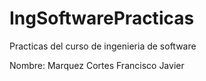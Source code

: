 # IngSoftwarePracticas
Practicas del curso de ingenieria de software

Nombre: Marquez Cortes Francisco Javier
